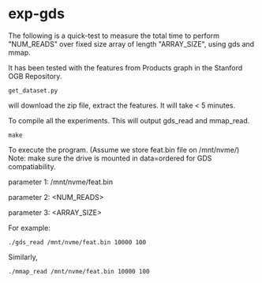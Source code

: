 # exp-gds

The following is a quick-test to measure the total time to perform "NUM_READS" over fixed size array of length "ARRAY_SIZE", using gds and mmap.

It has been tested with the features from Products graph in the Stanford OGB Repository.
```
get_dataset.py
```
will download the zip file, extract the features. It will take < 5 minutes.


To compile all the experiments. This will output gds_read and mmap_read.

```
make 
```

To execute the program. (Assume we store feat.bin file on /mnt/nvme/)
Note: make sure the drive is mounted in data=ordered for GDS compatiability. 

parameter 1: /mnt/nvme/feat.bin

parameter 2: <NUM_READS>

parameter 3: <ARRAY_SIZE>


For example: 
```
./gds_read /mnt/nvme/feat.bin 10000 100
```

Similarly,
```
./mmap_read /mnt/nvme/feat.bin 10000 100
```


